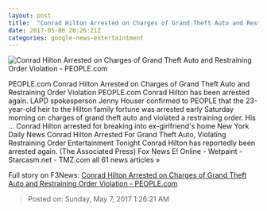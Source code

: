 ```yaml
---
layout: post
title:  "Conrad Hilton Arrested on Charges of Grand Theft Auto and Restraining Order Violation - PEOPLE.com"
date: 2017-05-06 20:26:21Z
categories: google-news-entertaintment
---
```


![Conrad Hilton Arrested on Charges of Grand Theft Auto and Restraining Order Violation - PEOPLE.com](http://i0.wp.com/peopledotcom.files.wordpress.com/2017/05/conrad-hilton-b.jpg?crop=0px%2C0px%2C2000px%2C1050px&resize=1200%2C630&ssl=1)

PEOPLE.com Conrad Hilton Arrested on Charges of Grand Theft Auto and Restraining Order Violation PEOPLE.com Conrad Hilton has been arrested again. LAPD spokesperson Jenny Houser confirmed to PEOPLE that the 23-year-old heir to the Hilton family fortune was arrested early Saturday morning on charges of grand theft auto and violated a restraining order. His ... Conrad Hilton arrested for breaking into ex-girlfriend's home New York Daily News Conrad Hilton Arrested For Grand Theft Auto, Violating Restraining Order Entertainment Tonight Conrad Hilton has reportedly been arrested again. (The Associated Press) Fox News E! Online - Wetpaint - Starcasm.net - TMZ.com all 61 news articles »


Full story on F3News: [Conrad Hilton Arrested on Charges of Grand Theft Auto and Restraining Order Violation - PEOPLE.com](http://www.f3nws.com/n/xeWUKJ)

> Posted on: Sunday, May 7, 2017 1:26:21 AM
